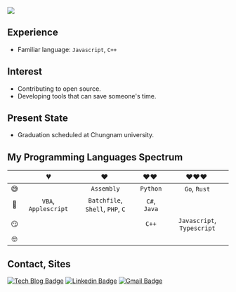 <!-- <img src="https://raw.githubusercontent.com/jopemachine/jopemachine/master/github-metrics.svg" /> -->

![](https://github-readme-stats.vercel.app/api?username=jopemachine&count_private=true&show_icons=true)

## Experience 

<!-- TODO: Write more description here...  -->
<!-- * (20.03 ~ 20.08) maintenance Enertalk -->

* Familiar language: `Javascript`, `C++`

## Interest

* Contributing to open source.
* Developing tools that can save someone's time.

## Present State

* Graduation scheduled at Chungnam university.

## My Programming Languages Spectrum

|      | 💔️     | ❤️ ️                          | ❤️❤️ ️                   | ❤️❤️❤️ ️ |
| :----: | :-----: | :----: | :----: | :----: |
| 😅    |       | ``Assembly``                | `Python`              |   `Go`, `Rust`   |
| 🧐    | `VBA`, `Applescript` | `Batchfile`,  `Shell`, `PHP`, `C` | `C#`, `Java`                  |      |
| 😏    |       |                             |  `C++`  | `Javascript`, `Typescript`     |
| 🤓    |       |                             |                       |      |

## Contact, Sites

[![Tech Blog Badge](http://img.shields.io/badge/-Tech%20blog-black?style=flat-square&logo=github&link=https://jopemachine.github.io/)](https://jopemachine.github.io/)
[![Linkedin Badge](https://img.shields.io/badge/-LinkedIn-blue?style=flat-square&logo=Linkedin&logoColor=white&link=https://www.linkedin.com/in/gyu-bong-lee-a1a76b197/)](https://www.linkedin.com/in/gyu-bong-lee-a1a76b197/)
[![Gmail Badge](https://img.shields.io/badge/Gmail-d14836?style=flat-square&logo=Gmail&logoColor=white&link=mailto:jopemachine@gmail.com)](mailto:jopemachine@gmail.com)
